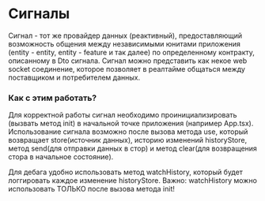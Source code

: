 # Сигналы

Сигнал - тот же провайдер данных (реактивный), предоставляющий возможность общения между независимыми
юнитами приложения (entity - entity, entity - feature и так далее) по определенному контракту, 
описанному в Dto сигнала.
Сигнал можно представить как некое web socket соединение, которое позволяет в реалтайме общаться между 
поставщиком и потребителем данных. 

### Как с этим работать?
Для корректной работы сигнал необходимо проинициализировать (вызвать метод init)
в начальной точке приложения (например App.tsx). Использование сигнала возможно после вызова метода use, 
который возвращает store(источник данных), историю изменений historyStore, метод send(для отправки данных в стор)
и метод clear(для возвращения стора в начальное состояние).

Для дебага удобно использовать метод watchHistory, который будет логгировать каждое изменение historyStore.
Важно: watchHistory можно использовать ТОЛЬКО после вызова метода init!
